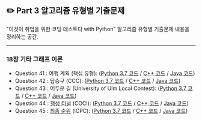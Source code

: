 ## **✏️ Part 3 알고리즘 유형별 기출문제**
"이것이 취업을 위한 코딩 테스트다 with Python" 알고리즘 유형별 기출문제 내용을 정리하는 공간.  

---

### **18장 기타 그래프 이론**
- Question 41 : 여행 계획 (핵심 유형): ([Python 3.7 코드](https://github.com/ndb796/python-for-coding-test/blob/master/18/1.py) / [C++ 코드](https://github.com/ndb796/python-for-coding-test/blob/master/18/1.cpp) / [Java 코드](https://github.com/ndb796/python-for-coding-test/blob/master/18/1.java))
- Question 42 : 탑승구 (CCC): ([Python 3.7 코드](https://github.com/ndb796/python-for-coding-test/blob/master/18/2.py) / [C++ 코드](https://github.com/ndb796/python-for-coding-test/blob/master/18/2.cpp) / [Java 코드](https://github.com/ndb796/python-for-coding-test/blob/master/18/2.java))
- Question 43 : 어두운 길 (University of Ulm Local Contest): ([Python 3.7 코드](https://github.com/ndb796/python-for-coding-test/blob/master/18/3.py) / [C++ 코드](https://github.com/ndb796/python-for-coding-test/blob/master/18/3.cpp) / [Java 코드](https://github.com/ndb796/python-for-coding-test/blob/master/18/3.java))
- Question 44 : [행성 터널](https://www.acmicpc.net/problem/2887) (COCI): ([Python 3.7 코드](https://github.com/ndb796/python-for-coding-test/blob/master/18/4.py) / [C++ 코드](https://github.com/ndb796/python-for-coding-test/blob/master/18/4.cpp) / [Java 코드](https://github.com/ndb796/python-for-coding-test/blob/master/18/4.java))
- Question 45 : [최종 순위](https://www.acmicpc.net/problem/3665) (ICPC): ([Python 3.7 코드](https://github.com/ndb796/python-for-coding-test/blob/master/18/5.py) / [C++ 코드](https://github.com/ndb796/python-for-coding-test/blob/master/18/5.cpp) / [Java 코드](https://github.com/ndb796/python-for-coding-test/blob/master/18/5.java))